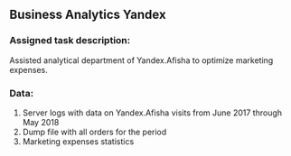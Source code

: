 ## Business Analytics Yandex
### Assigned task description:<br>
Assisted analytical department of Yandex.Afisha to optimize marketing expenses.

### Data:
1. Server logs with data on Yandex.Afisha visits from June 2017 through May 2018
2. Dump file with all orders for the period
3. Marketing expenses statistics
